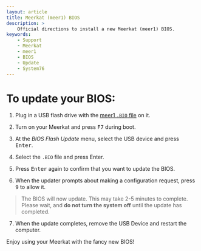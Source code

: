 ```yaml
---
layout: article
title: Meerkat (meer1) BIOS
description: >
    Official directions to install a new Meerkat (meer1) BIOS.
keywords:
    - Support
    - Meerkat
    - meer1
    - BIOS
    - Update
    - System76
---
```


# To update your BIOS:

1. Plug in a USB flash drive with the <a href="#" download="download">meer1 `.BIO` file</a> on it.

2. Turn on your Meerkat and press <kbd>F7</kbd> during boot.

3. At the _BIOS Flash Update_ menu, select the USB device and press <kbd>Enter</kbd>.

4. Select the `.BIO` file and press Enter.

5. Press <kbd>Enter</kbd> again to confirm that you want to update the BIOS.

6. When the updater prompts about making a configuration request, press <kbd>9</kbd> to allow it.

  > The BIOS will now update.  This may take 2-5 minutes to complete.  Please wait, and **do not turn the system off** until the update has completed.

7. When the update completes, remove the USB Device and restart the computer.

Enjoy using your Meerkat with the fancy new BIOS!
